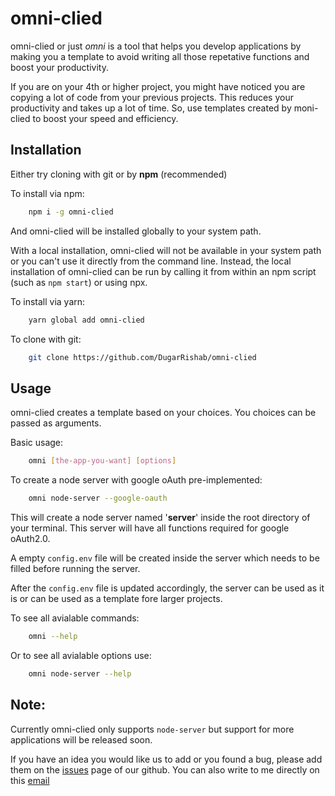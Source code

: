 # omni-clied

omni-clied or just *omni* is a tool that helps you develop applications by making you a template to avoid writing all those repetative functions and boost your productivity.

If you are on your 4th or higher project, you might have noticed you are copying a lot of code from your previous projects. This reduces your productivity and takes up a lot of time. So, use templates created by moni-clied to boost your speed and efficiency. 

## Installation 

Either try cloning with git or by **npm** (recommended)

To install via npm:
```sh
	npm i -g omni-clied
```
And omni-clied will be installed globally to your system  path. 

With a local installation, omni-clied will not be available in your system path or you can't use it directly from the command line. Instead, the local installation of omni-clied can be run by calling it from within an npm script (such as `npm start`) or using npx.

To install via yarn: 
```sh
	yarn global add omni-clied
```
To clone with git: 
```sh
	git clone https://github.com/DugarRishab/omni-clied
```

## Usage

omni-clied creates a template based on your choices. You choices can be passed as arguments. 

Basic usage: 
```sh
	omni [the-app-you-want] [options]
```

To create a node server with google oAuth pre-implemented: 
```sh
	omni node-server --google-oauth
```
This will create a node server named '**server**' inside the root directory of your terminal. This server will have all functions required for google oAuth2.0.

A empty `config.env` file will be created inside the server which needs to be filled before running the server.

After the `config.env` file is updated accordingly, the server can be used as it is or can be used as a template fore larger projects. 

To see all avialable commands:
```sh
	omni --help
```
Or to see all avialable options use: 
```sh
	omni node-server --help
```

## Note: 

Currently omni-clied only supports `node-server` but support for more applications will be released soon. 

If you have an idea you would like us to add or you found a bug, please add them on the [issues](https://github.com/DugarRishab/omni-clied/issues) page of our github. You can also write to me directly on this [email](mailto:www.anitadugar9163@gmail.com)

